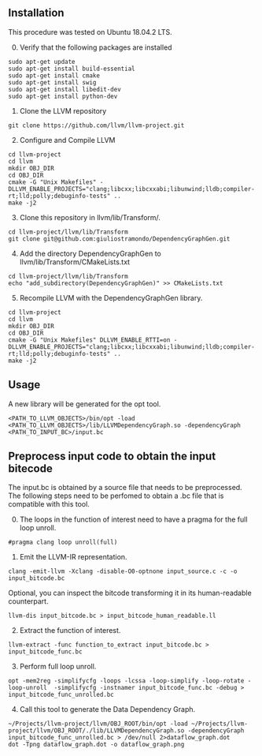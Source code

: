 Installation
----------

This procedure was tested on Ubuntu 18.04.2 LTS.

0. Verify that the following packages are installed 
```
sudo apt-get update
sudo apt-get install build-essential
sudo apt-get install cmake
sudo apt-get install swig
sudo apt-get install libedit-dev
sudo apt-get install python-dev
```

1. Clone the LLVM repository
```
git clone https://github.com/llvm/llvm-project.git
```

2. Configure and Compile LLVM 
```
cd llvm-project
cd llvm
mkdir OBJ_DIR
cd OBJ_DIR
cmake -G "Unix Makefiles" -DLLVM_ENABLE_PROJECTS="clang;libcxx;libcxxabi;libunwind;lldb;compiler-rt;lld;polly;debuginfo-tests" ..
make -j2
```

3. Clone this repository in llvm/lib/Transform/.
```
cd llvm-project/llvm/lib/Transform 
git clone git@github.com:giuliostramondo/DependencyGraphGen.git 
```
4. Add the directory DependencyGraphGen to llvm/lib/Transform/CMakeLists.txt 
```
cd llvm-project/llvm/lib/Transform 
echo "add_subdirectory(DependencyGraphGen)" >> CMakeLists.txt 
```

5. Recompile LLVM with the DependencyGraphGen library.
```
cd llvm-project
cd llvm
mkdir OBJ_DIR
cd OBJ_DIR
cmake -G "Unix Makefiles" DLLVM_ENABLE_RTTI=on -DLLVM_ENABLE_PROJECTS="clang;libcxx;libcxxabi;libunwind;lldb;compiler-rt;lld;polly;debuginfo-tests" ..
make -j2
```

Usage
------
A new library will be generated for the opt tool.

```
<PATH_TO_LLVM_OBJECTS>/bin/opt -load <PATH_TO_LLVM_OBJECTS>/lib/LLVMDependencyGraph.so -dependencyGraph <PATH_TO_INPUT_BC>/input.bc
```

Preprocess input code to obtain the input bitecode
---------------------------------------------------
The input.bc is obtained by a source file that needs to be preprocessed.
The following steps need to be perfomed to obtain a .bc file that is compatible with this tool.

0. The loops in the function of interest need to have a pragma for the full loop unroll.
```
#pragma clang loop unroll(full)
```

1. Emit the LLVM-IR representation.
```
clang -emit-llvm -Xclang -disable-O0-optnone input_source.c -c -o input_bitcode.bc
```
Optional, you can inspect the bitcode transforming it in its human-readable counterpart.
```
llvm-dis input_bitcode.bc > input_bitcode_human_readable.ll 
```

2. Extract the function of interest.
```
llvm-extract -func function_to_extract input_bitcode.bc > input_bitcode_func.bc 
```

3. Perform full loop unroll.

```
opt -mem2reg -simplifycfg -loops -lcssa -loop-simplify -loop-rotate -loop-unroll  -simplifycfg -instnamer input_bitcode_func.bc -debug > input_bitcode_func_unrolled.bc
```

4. Call this tool to generate the Data Dependency Graph.

```
~/Projects/llvm-project/llvm/OBJ_ROOT/bin/opt -load ~/Projects/llvm-project/llvm/OBJ_ROOT/./lib/LLVMDependencyGraph.so -dependencyGraph input_bitcode_func_unrolled.bc > /dev/null 2>dataflow_graph.dot
dot -Tpng dataflow_graph.dot -o dataflow_graph.png
```





